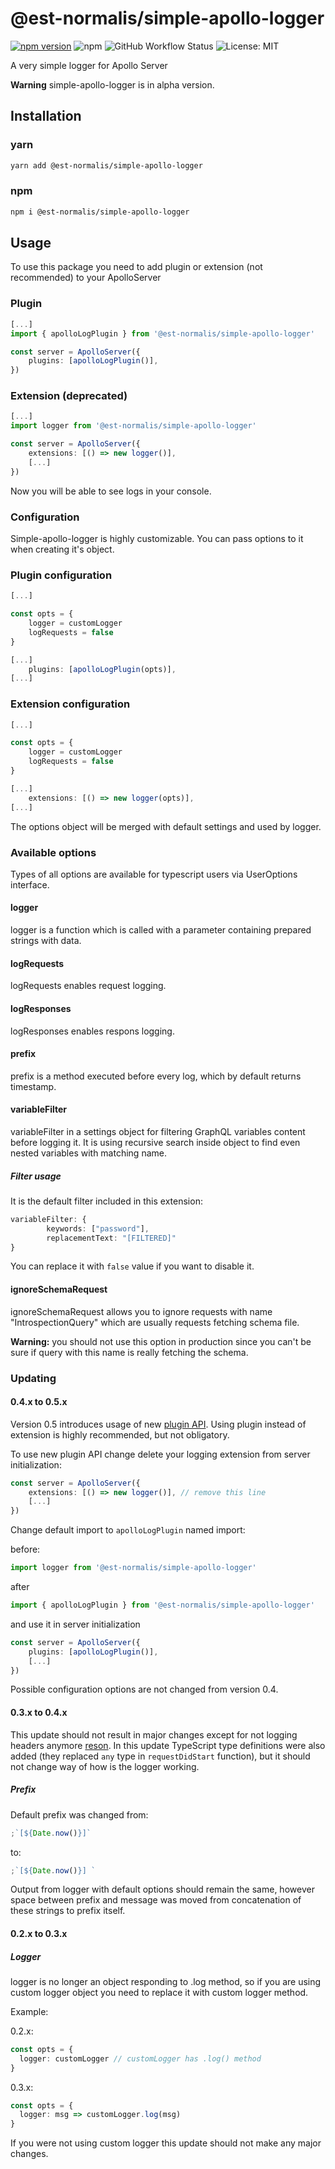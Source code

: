 # @est-normalis/simple-apollo-logger

[![npm version](https://badge.fury.io/js/%40est-normalis%2Fsimple-apollo-logger.svg)](https://www.npmjs.com/package/@est-normalis/simple-apollo-logger)
![npm](https://img.shields.io/npm/dt/@est-normalis/simple-apollo-logger)
![GitHub Workflow Status](https://img.shields.io/github/workflow/status/est-normalis/simple-apollo-logger/Test%20and%20build%20library)
![License: MIT](https://img.shields.io/badge/License-MIT-deepgreen.svg)

A very simple logger for Apollo Server

**Warning** simple-apollo-logger is in alpha version.

## Installation

### yarn

```bash
yarn add @est-normalis/simple-apollo-logger
```

### npm

```bash
npm i @est-normalis/simple-apollo-logger
```

## Usage

To use this package you need to add plugin or extension (not recommended) to your ApolloServer

### Plugin

```typescript
[...]
import { apolloLogPlugin } from '@est-normalis/simple-apollo-logger'

const server = ApolloServer({
    plugins: [apolloLogPlugin()],
})
```

### Extension (deprecated)

```typescript
[...]
import logger from '@est-normalis/simple-apollo-logger'

const server = ApolloServer({
    extensions: [() => new logger()],
    [...]
})
```

Now you will be able to see logs in your console.

### Configuration

Simple-apollo-logger is highly customizable. You can pass options to it
when creating it's object.

### Plugin configuration

```typescript
[...]

const opts = {
    logger = customLogger
    logRequests = false
}

[...]
    plugins: [apolloLogPlugin(opts)],
[...]
```

### Extension configuration

```typescript
[...]

const opts = {
    logger = customLogger
    logRequests = false
}

[...]
    extensions: [() => new logger(opts)],
[...]
```

The options object will be merged with default settings and used by logger.

### Available options

Types of all options are available for typescript users via UserOptions interface.

#### logger

logger is a function which is called with a parameter containing prepared strings with data.

#### logRequests

logRequests enables request logging.

#### logResponses

logResponses enables respons logging.

#### prefix

prefix is a method executed before every log, which by default returns timestamp.

#### variableFilter

variableFilter in a settings object for filtering GraphQL variables content before logging it.
It is using recursive search inside object to find even nested variables with matching name.

##### Filter usage

It is the default filter included in this extension:

```typescript
variableFilter: {
        keywords: ["password"],
        replacementText: "[FILTERED]"
}
```

You can replace it with `false` value if you want to disable it.

#### ignoreSchemaRequest

ignoreSchemaRequest allows you to ignore requests with name "IntrospectionQuery"
which are usually requests fetching schema file.

**Warning:** you should not use this option in production since you can't be sure
if query with this name is really fetching the schema.

### Updating

#### 0.4.x to 0.5.x

Version 0.5 introduces usage of new [plugin API](https://www.apollographql.com/docs/apollo-server/integrations/plugins/).
Using plugin instead of extension is highly recommended, but not obligatory.

To use new plugin API change delete your logging extension from server initialization:

```typescript
const server = ApolloServer({
    extensions: [() => new logger()], // remove this line
    [...]
})
```

Change default import to `apolloLogPlugin` named import:

before:

```typescript
import logger from '@est-normalis/simple-apollo-logger'
```

after

```typescript
import { apolloLogPlugin } from '@est-normalis/simple-apollo-logger'
```

and use it in server initialization

```typescript
const server = ApolloServer({
    plugins: [apolloLogPlugin()],
    [...]
})
```

Possible configuration options are not changed from version 0.4.

#### 0.3.x to 0.4.x

This update should not result in major changes except for not logging headers anymore [reson](https://github.com/est-normalis/simple-apollo-logger/pull/18).
In this update TypeScript type definitions were also added (they replaced `any` type in `requestDidStart` function), but it should not
change way of how is the logger working.

##### Prefix

Default prefix was changed from:

```typescript
;`[${Date.now()}]`
```

to:

```typescript
;`[${Date.now()}] `
```

Output from logger with default options should remain the same,
however space between prefix and message was moved from concatenation
of these strings to prefix itself.

#### 0.2.x to 0.3.x

##### Logger

logger is no longer an object responding to .log method,
so if you are using custom logger object you need to replace
it with custom logger method.

Example:

0.2.x:

```typescript
const opts = {
  logger: customLogger // customLogger has .log() method
}
```

0.3.x:

```typescript
const opts = {
  logger: msg => customLogger.log(msg)
}
```

If you were not using custom logger this update should not make any major changes.

